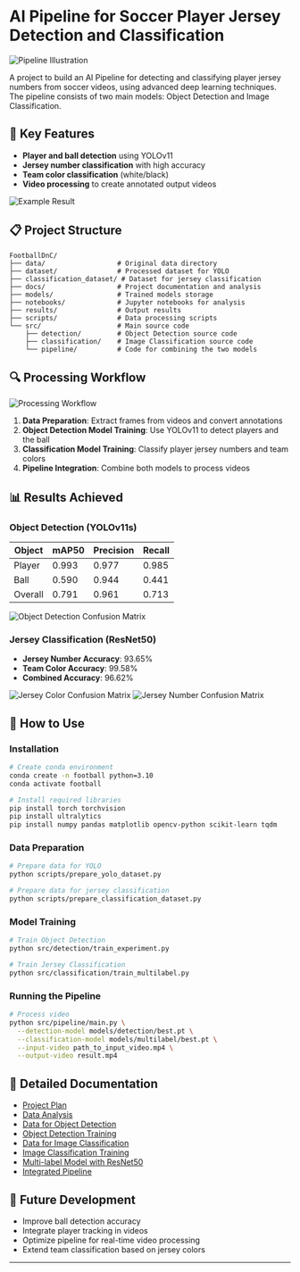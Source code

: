 # AI Pipeline for Soccer Player Jersey Detection and Classification

![Pipeline Illustration](docs/images/pipeline-diagram.png)

A project to build an AI Pipeline for detecting and classifying player jersey numbers from soccer videos, using advanced deep learning techniques. The pipeline consists of two main models: Object Detection and Image Classification.

## 🌟 Key Features

- **Player and ball detection** using YOLOv11
- **Jersey number classification** with high accuracy
- **Team color classification** (white/black)
- **Video processing** to create annotated output videos

![Example Result](docs/images/result-example.png)

## 📋 Project Structure

```
FootballDnC/
├── data/                  # Original data directory
├── dataset/               # Processed dataset for YOLO
├── classification_dataset/ # Dataset for jersey classification
├── docs/                  # Project documentation and analysis
├── models/                # Trained models storage
├── notebooks/             # Jupyter notebooks for analysis
├── results/               # Output results
├── scripts/               # Data processing scripts
└── src/                   # Main source code
    ├── detection/         # Object Detection source code
    ├── classification/    # Image Classification source code
    └── pipeline/          # Code for combining the two models
```

## 🔍 Processing Workflow

![Processing Workflow](docs/images/workflow-diagram.png)

1. **Data Preparation**: Extract frames from videos and convert annotations
2. **Object Detection Model Training**: Use YOLOv11 to detect players and the ball
3. **Classification Model Training**: Classify player jersey numbers and team colors
4. **Pipeline Integration**: Combine both models to process videos

## 📊 Results Achieved

### Object Detection (YOLOv11s)

| Object | mAP50 | Precision | Recall |
|--------|-------|-----------|--------|
| Player | 0.993 | 0.977     | 0.985  |
| Ball   | 0.590 | 0.944     | 0.441  |
| Overall| 0.791 | 0.961     | 0.713  |

![Object Detection Confusion Matrix](docs/images/confusion_matrix_detection.png)

### Jersey Classification (ResNet50)

- **Jersey Number Accuracy**: 93.65%
- **Team Color Accuracy**: 99.58%
- **Combined Accuracy**: 96.62%

![Jersey Color Confusion Matrix](docs/images/confusion_matrix_color.png)
![Jersey Number Confusion Matrix](docs/images/confusion_matrix_jersey.png)

## 🚀 How to Use

### Installation

```bash
# Create conda environment
conda create -n football python=3.10
conda activate football

# Install required libraries
pip install torch torchvision
pip install ultralytics
pip install numpy pandas matplotlib opencv-python scikit-learn tqdm
```

### Data Preparation

```bash
# Prepare data for YOLO
python scripts/prepare_yolo_dataset.py

# Prepare data for jersey classification
python scripts/prepare_classification_dataset.py
```

### Model Training

```bash
# Train Object Detection
python src/detection/train_experiment.py

# Train Jersey Classification
python src/classification/train_multilabel.py
```

### Running the Pipeline

```bash
# Process video
python src/pipeline/main.py \
  --detection-model models/detection/best.pt \
  --classification-model models/multilabel/best.pt \
  --input-video path_to_input_video.mp4 \
  --output-video result.mp4
```

## 📝 Detailed Documentation

- [Project Plan](docs/ProjectPlan.md)
- [Data Analysis](docs/1.DataAnalysis.md)
- [Data for Object Detection](docs/2.DataForObjectDetection.md)
- [Object Detection Training](docs/3.TrainObjectDetectionModel.md)
- [Data for Image Classification](docs/4.DataForImageClassification.md)
- [Image Classification Training](docs/5.TrainImageClassification.md)
- [Multi-label Model with ResNet50](docs/5.ImageClassificationPretrainedAndMultilabel.md)
- [Integrated Pipeline](docs/6.Pipeline.md)

## 🔮 Future Development

- Improve ball detection accuracy
- Integrate player tracking in videos
- Optimize pipeline for real-time video processing
- Extend team classification based on jersey colors

---

[pipeline-diagram]: docs/images/pipeline-diagram.png "Pipeline Illustration"
[result-example]: docs/images/result-example.png "Example Result"
[workflow-diagram]: docs/images/workflow-diagram.png "Processing Workflow"
[detection-results]: docs/images/detection-results.png "Object Detection Results"
[jersey-confusion-matrix]: docs/images/jersey-confusion-matrix.png "Jersey Confusion Matrix"